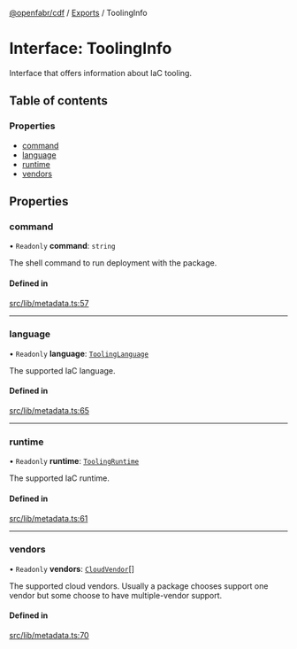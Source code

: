 [@openfabr/cdf](../README.md) / [Exports](../modules.md) / ToolingInfo

# Interface: ToolingInfo

Interface that offers information about IaC tooling.

## Table of contents

### Properties

- [command](ToolingInfo.md#command)
- [language](ToolingInfo.md#language)
- [runtime](ToolingInfo.md#runtime)
- [vendors](ToolingInfo.md#vendors)

## Properties

### command

• `Readonly` **command**: `string`

The shell command to run deployment with the package.

#### Defined in

[src/lib/metadata.ts:57](https://github.com/openfabr/cdf/blob/8dc07b3/core/typescript/src/lib/metadata.ts#L57)

___

### language

• `Readonly` **language**: [`ToolingLanguage`](../enums/ToolingLanguage.md)

The supported IaC language.

#### Defined in

[src/lib/metadata.ts:65](https://github.com/openfabr/cdf/blob/8dc07b3/core/typescript/src/lib/metadata.ts#L65)

___

### runtime

• `Readonly` **runtime**: [`ToolingRuntime`](../enums/ToolingRuntime.md)

The supported IaC runtime.

#### Defined in

[src/lib/metadata.ts:61](https://github.com/openfabr/cdf/blob/8dc07b3/core/typescript/src/lib/metadata.ts#L61)

___

### vendors

• `Readonly` **vendors**: [`CloudVendor`](../enums/CloudVendor.md)[]

The supported cloud vendors.
Usually a package chooses support one vendor but some choose to have multiple-vendor support.

#### Defined in

[src/lib/metadata.ts:70](https://github.com/openfabr/cdf/blob/8dc07b3/core/typescript/src/lib/metadata.ts#L70)
